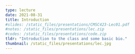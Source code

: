 ```yaml
---
type: lecture
date: 2021-08-31
title: Introduction
#slides: /static_files/presentations/CMSC423-Lec01.pdf
#notes: /static_files/presentations/lec.zip
#codes: /static_files/presentations/code.zip
tldr: "Introduction to the class and some basic bio."
thumbnail: /static_files/presentations/lec.jpg
---
```

